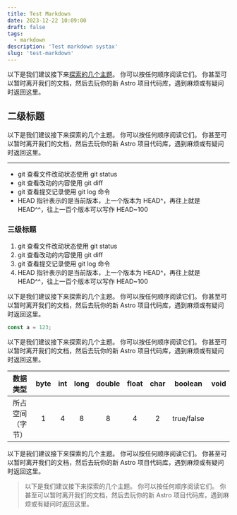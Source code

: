 ```yaml
---
title: Test Markdown
date: 2023-12-22 10:09:00
draft: false
tags: 
  - markdown
description: 'Test markdown systax'
slug: 'test-markdown'
---
```


以下是我们建议接下来<u>探索的几个主题</u>。 你可以按任何顺序阅读它们。 你甚至可以暂时离开我们的文档，然后去玩你的新 Astro 项目代码库，遇到麻烦或有疑问时返回这里。

## 二级标题

以下是我们建议接下来探索的几个主题。 你可以按任何顺序阅读它们。 你甚至可以暂时离开我们的文档，然后去玩你的新 Astro 项目代码库，遇到麻烦或有疑问时返回这里。

---

- git 查看文件改动状态使用 git status
- git 查看改动的内容使用 git diff
- git 查看提交记录使用 git log 命令
- HEAD 指针表示的是当前版本，上一个版本为 HEAD^，再往上就是 HEAD^^，往上一百个版本可以写作 HEAD~100

### 三级标题

1. git 查看文件改动状态使用 git status
2. git 查看改动的内容使用 git diff
3. git 查看提交记录使用 git log 命令
4. HEAD 指针表示的是当前版本，上一个版本为 HEAD^，再往上就是 HEAD^^，往上一百个版本可以写作 HEAD~100

以下是我们建议接下来探索的几个主题。 你可以按任何顺序阅读它们。 你甚至可以暂时离开我们的文档，然后去玩你的新 Astro 项目代码库，遇到麻烦或有疑问时返回这里。

```ts
const a = 123;
```

以下是我们建议接下来探索的几个主题。 你可以按任何顺序阅读它们。 你甚至可以暂时离开我们的文档，然后去玩你的新 Astro 项目代码库，遇到麻烦或有疑问时返回这里。

|     数据类型     | byte | int | long | double | float | char |  boolean   | void |
| :--------------: | :--: | :-: | :--: | :----: | :---: | :--: | :--------: | :--: |
| 所占空间（字节） |  1   |  4  |  8   |   8    |   4   |  2   | true/false |      |

以下是我们建议接下来探索的几个主题。 你可以按任何顺序阅读它们。 你甚至可以暂时离开我们的文档，然后去玩你的新 Astro 项目代码库，遇到麻烦或有疑问时返回这里。

> 以下是我们建议接下来探索的几个主题。 你可以按任何顺序阅读它们。 你甚至可以暂时离开我们的文档，然后去玩你的新 Astro 项目代码库，遇到麻烦或有疑问时返回这里。
